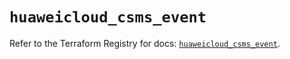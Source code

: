 # `huaweicloud_csms_event`

Refer to the Terraform Registry for docs: [`huaweicloud_csms_event`](https://registry.terraform.io/providers/huaweicloud/huaweicloud/1.71.1/docs/resources/csms_event).
